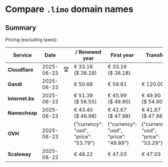 # Compare `.limo` domain names

## Summary

Pricing (excluding taxes):

| Service | Date |  | / Renewed year | First year | Transfer | Restoration |
|--|--|--|--|--|--|--|
| **Cloudflare** | 2025-06-23 | 🏆 | € 33.16<br>($ 38.18) | € 33.16<br>($ 38.18) |  |  |
| **Gandi** | 2025-06-23 |  | € 50.68 | € 59.81 | € 120.00 | € 111.28 |
| **Internet.bs** | 2025-06-23 |  | € 51.39<br>($ 56.55) | € 45.99<br>($ 49.90) | € 49.90<br>($ 54.90) | € 100.89<br>($ 99.65) |
| **Namecheap** | 2025-06-23 |  | € 43.40<br>($ 49.98) | € 41.67<br>($ 47.98) | € 41.67<br>($ 47.98) |  |
| **OVH** | 2025-06-23 |  | {"currency": "usd", "price": "53.79"} | {"currency": "usd", "price": "49.89"} | {"currency": "usd", "price": "53.29"} |  |
| **Scaleway** | 2025-06-23 |  | € 48.22 | € 47.03 | € 47.03 | € 52.46 |

